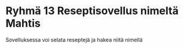 # Ryhmä 13 Reseptisovellus nimeltä Mahtis
Sovelluksessa voi selata reseptejä ja hakea niitä nimellä
